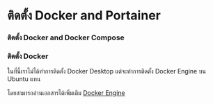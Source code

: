 # ติดตั้ง Docker and Portainer  

### ติดตั้ง Docker and Docker Compose
### ติดตั้ง Docker  
ในที่นี้เราไม่ได้ทำการติดตั้ง Docker Desktop  แต่จะทำการติดตั้ง Docker Engine บน Ubuntu แทน  

โดยสามารถอ่านเอกสารได้เพิ่มเติม [ Docker Engine](https://docs.docker.com/engine/install/debian/)
